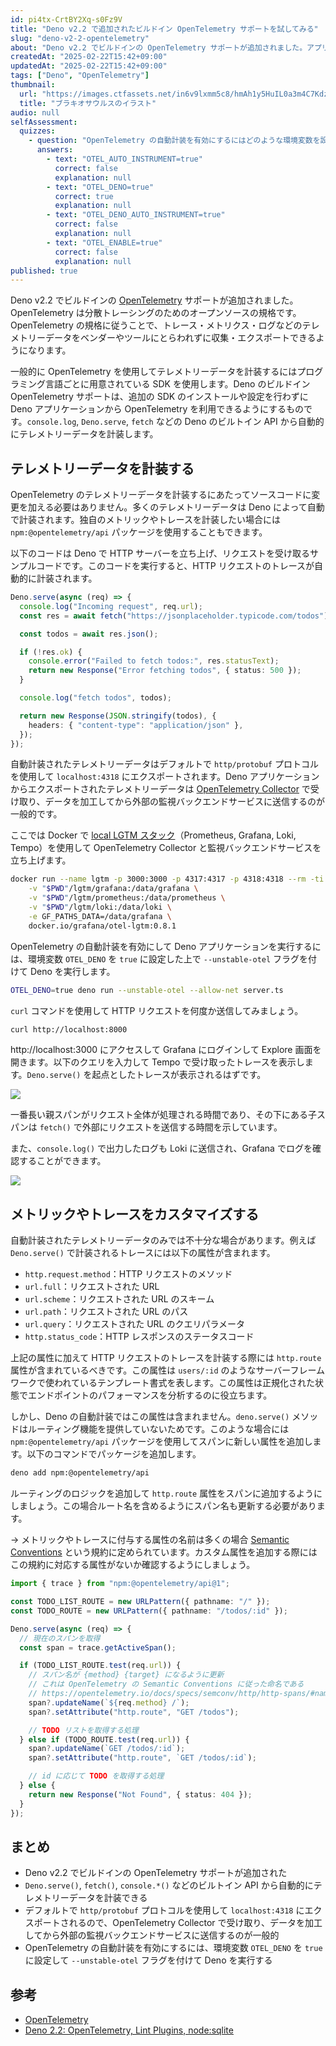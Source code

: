 ```yaml
---
id: pi4tx-CrtBY2Xq-s0Fz9V
title: "Deno v2.2 で追加されたビルドイン OpenTelemetry サポートを試してみる"
slug: "deno-v2-2-opentelemetry"
about: "Deno v2.2 でビルドインの OpenTelemetry サポートが追加されました。アプリケーションのコードに変更を加えることなく、Deno のビルトイン API から自動的にテレメトリーデータを計装できるようになります。"
createdAt: "2025-02-22T15:42+09:00"
updatedAt: "2025-02-22T15:42+09:00"
tags: ["Deno", "OpenTelemetry"]
thumbnail:
  url: "https://images.ctfassets.net/in6v9lxmm5c8/hmAh1y5HuIL0a3m4C7Kdz/dbc016aeb3125aa3c81c5994bc92d7a8/cute_brachiosaurus_8065.png"
  title: "ブラキオサウルスのイラスト"
audio: null
selfAssessment:
  quizzes:
    - question: "OpenTelemetry の自動計装を有効にするにはどのような環境変数を設定する必要があるか？"
      answers:
        - text: "OTEL_AUTO_INSTRUMENT=true"
          correct: false
          explanation: null
        - text: "OTEL_DENO=true"
          correct: true
          explanation: null
        - text: "OTEL_DENO_AUTO_INSTRUMENT=true"
          correct: false
          explanation: null
        - text: "OTEL_ENABLE=true"
          correct: false
          explanation: null
published: true
---
```

Deno v2.2 でビルドインの [OpenTelemetry](https://opentelemetry.io/) サポートが追加されました。OpenTelemetry は分散トレーシングのためのオープンソースの規格です。OpenTelemetry の規格に従うことで、トレース・メトリクス・ログなどのテレメトリーデータをベンダーやツールにとらわれずに収集・エクスポートできるようになります。

一般的に OpenTelemetry を使用してテレメトリーデータを計装するにはプログラミング言語ごとに用意されている SDK を使用します。Deno のビルドイン OpenTelemetry サポートは、追加の SDK のインストールや設定を行わずに Deno アプリケーションから OpenTelemetry を利用できるようにするものです。`console.log`, `Deno.serve`, `fetch` などの Deno のビルトイン API から自動的にテレメトリーデータを計装します。

## テレメトリーデータを計装する

OpenTelemetry のテレメトリーデータを計装するにあたってソースコードに変更を加える必要はありません。多くのテレメトリーデータは Deno によって自動で計装されます。独自のメトリックやトレースを計装したい場合には `npm:@opentelemetry/api` パッケージを使用することもできます。

以下のコードは Deno で HTTP サーバーを立ち上げ、リクエストを受け取るサンプルコードです。このコードを実行すると、HTTP リクエストのトレースが自動的に計装されます。

```ts:server.ts
Deno.serve(async (req) => {
  console.log("Incoming request", req.url);
  const res = await fetch("https://jsonplaceholder.typicode.com/todos");

  const todos = await res.json();

  if (!res.ok) {
    console.error("Failed to fetch todos:", res.statusText);
    return new Response("Error fetching todos", { status: 500 });
  }

  console.log("fetch todos", todos);

  return new Response(JSON.stringify(todos), {
    headers: { "content-type": "application/json" },
  });
});
```

自動計装されたテレメトリーデータはデフォルトで `http/protobuf` プロトコルを使用して `localhost:4318` にエクスポートされます。Deno アプリケーションからエクスポートされたテレメトリーデータは [OpenTelemetry Collector](https://opentelemetry.io/docs/collector/) で受け取り、データを加工してから外部の監視バックエンドサービスに送信するのが一般的です。

ここでは Docker で [local LGTM スタック](https://github.com/grafana/docker-otel-lgtm/tree/main?tab=readme-ov-file)（Prometheus, Grafana, Loki, Tempo）を使用して OpenTelemetry Collector と監視バックエンドサービスを立ち上げます。

```bash
docker run --name lgtm -p 3000:3000 -p 4317:4317 -p 4318:4318 --rm -ti \
	-v "$PWD"/lgtm/grafana:/data/grafana \
	-v "$PWD"/lgtm/prometheus:/data/prometheus \
	-v "$PWD"/lgtm/loki:/data/loki \
	-e GF_PATHS_DATA=/data/grafana \
	docker.io/grafana/otel-lgtm:0.8.1
``` 

OpenTelemetry の自動計装を有効にして Deno アプリケーションを実行するには、環境変数 `OTEL_DENO` を `true` に設定した上で
 `--unstable-otel` フラグを付けて Deno を実行します。

```bash
OTEL_DENO=true deno run --unstable-otel --allow-net server.ts
```

`curl` コマンドを使用して HTTP リクエストを何度か送信してみましょう。

```bash
curl http://localhost:8000
```

http://localhost:3000 にアクセスして Grafana にログインして Explore 画面を開きます。以下のクエリを入力して Tempo で受け取ったトレースを表示します。`Deno.serve()` を起点としたトレースが表示されるはずです。

![](https://images.ctfassets.net/in6v9lxmm5c8/2j2uBI1hcf8yt21TF8HjNb/8bb51f2ac63a09f92c1c629457d03fcd/%E3%82%B9%E3%82%AF%E3%83%AA%E3%83%BC%E3%83%B3%E3%82%B7%E3%83%A7%E3%83%83%E3%83%88_2025-02-21_19.18.07.png)


一番長い親スパンがリクエスト全体が処理される時間であり、その下にある子スパンは `fetch()` で外部にリクエストを送信する時間を示しています。

また、`console.log()` で出力したログも Loki に送信され、Grafana でログを確認することができます。

![](https://images.ctfassets.net/in6v9lxmm5c8/17PIiU0hxBqdimAZ8KC6Qd/c5d26130d1bb1a01cbb5f2ede55a25c2/%E3%82%B9%E3%82%AF%E3%83%AA%E3%83%BC%E3%83%B3%E3%82%B7%E3%83%A7%E3%83%83%E3%83%88_2025-02-21_19.22.00.png)

## メトリックやトレースをカスタマイズする

自動計装されたテレメトリーデータのみでは不十分な場合があります。例えば `Deno.serve()` で計装されるトレースには以下の属性が含まれます。

- `http.request.method`：HTTP リクエストのメソッド
- `url.full`：リクエストされた URL
- `url.scheme`：リクエストされた URL のスキーム
- `url.path`：リクエストされた URL のパス
- `url.query`：リクエストされた URL のクエリパラメータ
- `http.status_code`：HTTP レスポンスのステータスコード

上記の属性に加えて HTTP リクエストのトレースを計装する際には `http.route` 属性が含まれているべきです。この属性は `users/:id` のようなサーバーフレームワークで使われているテンプレート書式を表します。この属性は正規化された状態でエンドポイントのパフォーマンスを分析するのに役立ちます。

しかし、Deno の自動計装ではこの属性は含まれません。`deno.serve()` メソッドはルーティング機能を提供していないためです。このような場合には `npm:@opentelemetry/api` パッケージを使用してスパンに新しい属性を追加します。以下のコマンドでパッケージを追加します。

```bash
deno add npm:@opentelemetry/api
```

ルーティングのロジックを追加して `http.route` 属性をスパンに追加するようにしましょう。この場合ルート名を含めるようにスパン名も更新する必要があります。

-> メトリックやトレースに付与する属性の名前は多くの場合 [Semantic Conventions](https://opentelemetry.io/docs/specs/semconv/) という規約に定められています。カスタム属性を追加する際にはこの規約に対応する属性がないか確認するようにしましょう。

```ts:server.ts
import { trace } from "npm:@opentelemetry/api@1";

const TODO_LIST_ROUTE = new URLPattern({ pathname: "/" });
const TODO_ROUTE = new URLPattern({ pathname: "/todos/:id" });

Deno.serve(async (req) => {
  // 現在のスパンを取得
  const span = trace.getActiveSpan();

  if (TODO_LIST_ROUTE.test(req.url)) {
    // スパン名が {method} {target} になるように更新
    // これは OpenTelemetry の Semantic Conventions に従った命名である
    // https://opentelemetry.io/docs/specs/semconv/http/http-spans/#name
    span?.updateName(`${req.method} /`);
    span?.setAttribute("http.route", "GET /todos");

    // TODO リストを取得する処理
  } else if (TODO_ROUTE.test(req.url)) {
    span?.updateName(`GET /todos/:id`);
    span?.setAttribute("http.route", `GET /todos/:id`);

    // id に応じて TODO を取得する処理
  } else {
    return new Response("Not Found", { status: 404 });
  }
});
```

## まとめ

- Deno v2.2 でビルドインの OpenTelemetry サポートが追加された
- `Deno.serve()`, `fetch()`, `console.*()` などのビルトイン API から自動的にテレメトリーデータを計装できる
- デフォルトで `http/protobuf` プロトコルを使用して `localhost:4318` にエクスポートされるので、OpenTelemetry Collector で受け取り、データを加工してから外部の監視バックエンドサービスに送信するのが一般的
- OpenTelemetry の自動計装を有効にするには、環境変数 `OTEL_DENO` を `true` に設定して `--unstable-otel` フラグを付けて Deno を実行する

## 参考

- [OpenTelemetry](https://docs.deno.com/runtime/fundamentals/open_telemetry/)
- [Deno 2.2: OpenTelemetry, Lint Plugins, node:sqlite](https://deno.com/blog/v2.2)
